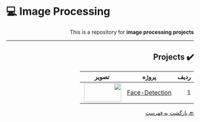 # :computer: Image Processing

<div dir="rtl">

This is a repository for **image processing projects**

***


## :heavy_check_mark: Projects
 
 
ردیف | پروژه | تصویر         
 --- | --- | ---        
1 | [Face-Detection](https://b2n.ir/badihi-quera) | <img align="right" src="https://digiato.com/wp-content/uploads/2019/07/facial-recognition-1.gif" height="50" width="100">
 

 
 [:back: بازگشت به فهرست](#mag_right-فهرست-جدول)
